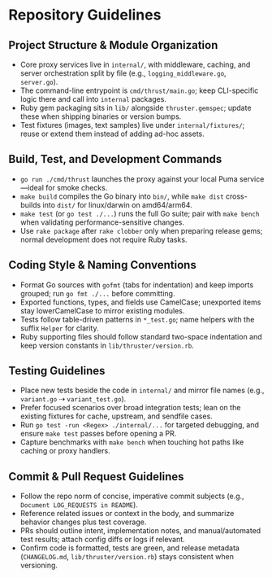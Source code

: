 # Repository Guidelines

## Project Structure & Module Organization
- Core proxy services live in `internal/`, with middleware, caching, and server orchestration split by file (e.g., `logging_middleware.go`, `server.go`).
- The command-line entrypoint is `cmd/thrust/main.go`; keep CLI-specific logic there and call into `internal` packages.
- Ruby gem packaging sits in `lib/` alongside `thruster.gemspec`; update these when shipping binaries or version bumps.
- Test fixtures (images, text samples) live under `internal/fixtures/`; reuse or extend them instead of adding ad-hoc assets.

## Build, Test, and Development Commands
- `go run ./cmd/thrust` launches the proxy against your local Puma service—ideal for smoke checks.
- `make build` compiles the Go binary into `bin/`, while `make dist` cross-builds into `dist/` for linux/darwin on amd64/arm64.
- `make test` (or `go test ./...`) runs the full Go suite; pair with `make bench` when validating performance-sensitive changes.
- Use `rake package` after `rake clobber` only when preparing release gems; normal development does not require Ruby tasks.

## Coding Style & Naming Conventions
- Format Go sources with `gofmt` (tabs for indentation) and keep imports grouped; run `go fmt ./...` before committing.
- Exported functions, types, and fields use CamelCase; unexported items stay lowerCamelCase to mirror existing modules.
- Tests follow table-driven patterns in `*_test.go`; name helpers with the suffix `Helper` for clarity.
- Ruby supporting files should follow standard two-space indentation and keep version constants in `lib/thruster/version.rb`.

## Testing Guidelines
- Place new tests beside the code in `internal/` and mirror file names (e.g., `variant.go` ⇢ `variant_test.go`).
- Prefer focused scenarios over broad integration tests; lean on the existing fixtures for cache, upstream, and sendfile cases.
- Run `go test -run <Regex> ./internal/...` for targeted debugging, and ensure `make test` passes before opening a PR.
- Capture benchmarks with `make bench` when touching hot paths like caching or proxy handlers.

## Commit & Pull Request Guidelines
- Follow the repo norm of concise, imperative commit subjects (e.g., `Document LOG_REQUESTS in README`).
- Reference related issues or context in the body, and summarize behavior changes plus test coverage.
- PRs should outline intent, implementation notes, and manual/automated test results; attach config diffs or logs if relevant.
- Confirm code is formatted, tests are green, and release metadata (`CHANGELOG.md`, `lib/thruster/version.rb`) stays consistent when versioning.
